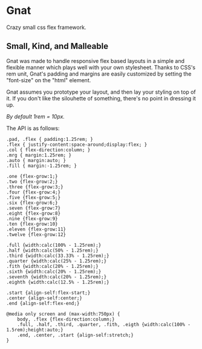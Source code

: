# Gnat
Crazy small css flex framework.

## Small, Kind, and Malleable
Gnat was made to handle responsive flex based layouts in a simple and flexible manner which plays well with your own stylesheet. Thanks to CSS's rem unit, Gnat's padding and margins are easily customized by setting the "font-size" on the "html" element. 

Gnat assumes you prototype your layout, and then lay your styling on top of it. If you don't like the silouhette of something, there's no point in dressing it up. 

*By default 1rem = 10px.*

The API is as follows:
```
.pad, .flex { padding:1.25rem; }
.flex { justify-content:space-around;display:flex; }
.col { flex-direction:column; }
.mrg { margin:1.25rem; }
.auto { margin:auto; }
.fill { margin:-1.25rem; }

.one {flex-grow:1;}
.two {flex-grow:2;}
.three {flex-grow:3;}
.four {flex-grow:4;}
.five {flex-grow:5;}
.six {flex-grow:6;}
.seven {flex-grow:7}
.eight {flex-grow:8}
.nine {flex-grow:9}
.ten {flex-grow:10}
.eleven {flex-grow:11}
.twelve {flex-grow:12}

.full {width:calc(100% - 1.25rem);}
.half {width:calc(50% - 1.25rem);}
.third {width:calc(33.33% - 1.25rem);}
.quarter {width:calc(25% - 1.25rem);}
.fith {width:calc(20% - 1.25rem);}
.sixth {width:calc(20% - 1.25rem);}
.seventh {width:calc(20% - 1.25rem);}
.eighth {width:calc(12.5% - 1.25rem);}

.start {align-self:flex-start;}
.center {align-self:center;}
.end {align-self:flex-end;}

@media only screen and (max-width:750px) {
	body, .flex {flex-direction:column;}
	.full, .half, .third, .quarter, .fith, .eigth {width:calc(100% - 1.5rem);height:auto;}
	.end, .center, .start {align-self:stretch;}
}
```

